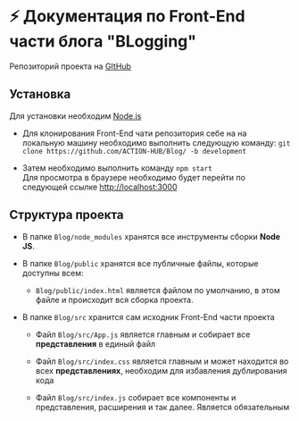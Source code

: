 # :zap: Документация по Front-End части блога "BLogging"

Репозиторий проекта на [GItHub](https://github.com/ACTION-HUB/Blog)

## Установка

Для установки необходим [Node.js](https://nodejs.org/ru/)

* Для клонирования Front-End чати репозитория себе на на локальную машину необходимо выполнить следующую команду: `git clone https://github.com/ACTION-HUB/Blog/ -b development`

* Затем необходимо выполнить команду `npm start` \
Для просмотра в браузере необходимо будет перейти по следующей ссылке [http://localhost:3000](http://localhost:3000)

## Структура проекта

* В папке `Blog/node_modules` хранятся все инструменты сборки **Node JS**.

* В папке `Blog/public` хранятся все публичные файлы, которые доступны всем:
  * `Blog/public/index.html` является файлом по умолчанию, в этом файле и происходит вся сборка проекта.

* В папке `Blog/src` хранится сам исходник Front-End части проекта
  * Файл `Blog/src/App.js` является главным и собирает все **представления** в единый файл

  * Файл `Blog/src/index.css` является главным и может находится во всех **представлениях**, необходим для избавления дублирования кода

  * Файл `Blog/src/index.js` собирает все компоненты и представления, расширения и так далее. Является обязательным
